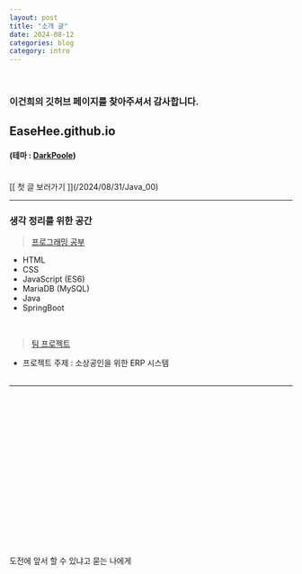 ```yaml
---
layout: post
title: "소개 글"
date: 2024-08-12
categories: blog
category: intro
---
```


<br>

### 이건희의 깃허브 페이지를 찾아주셔서 감사합니다.
## EaseHee.github.io
#### (테마 : [DarkPoole](/DarkPoole))

<br>
[[ 첫 글 보러가기 ]](/2024/08/31/Java_00)
<br>


---
    
### 생각 정리를 위한 공간

> [프로그래밍 공부](https://github.com/EaseHee/)
- HTML
- CSS
- JavaScript (ES6)
- MariaDB (MySQL)
- Java
- SpringBoot
<br>

> [팀 프로젝트](https://github.com/EaseHee/TeamProject.git)
* 프로젝트 주제 : 소상공인을 위한 ERP 시스템
<br><br>

---


<br><br><br><br>
<br><br><br><br>
<br><br><br><br>
<br><br><br><br>

<details style="border: 0">
<summary style="list-style: none;">도전에 앞서 할 수 있냐고 묻는 나에게</summary>
<br>
할 수 있는 것, 하고 싶은 것만 한다면<br>
&emsp;&emsp;내일도 어제와 다를 수 없다.<br>
나는 바뀌기 위해 이 자리에 섰고<br>
&emsp;&emsp;절대 도망가지 않는다.<br><br>
나는 나를 믿는다.<br> &emsp;&emsp;할 수 있다고 믿으면 할 수 있다.
</details>